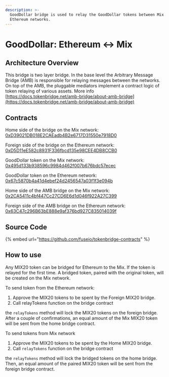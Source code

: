 ```yaml
---
description: >-
  GoodDollar bridge is used to relay the GoodDollar tokens between Mix and
  Ethereum networks.
---
```


# GoodDollar: Ethereum ↔ Mix

## Architecture Overview

This bridge is two layer bridge. In the base level the  Arbitrary Message Bridge \(AMB\) is responsible for relaying messages between the networks. On top of the AMB,  the pluggable mediators implement a contract logic of token relaying of various assets. More info [https://docs.tokenbridge.net/amb-bridge/about-amb-bridge](https://docs.tokenbridge.net/amb-bridge/about-amb-bridge)

## Contracts

Home side of the bridge on the Mix network: [0xD39021DB018E2CAEadb4B2e6717D31550e7918D0](https://miexs.com/address/0xD39021DB018E2CAEadb4B2e6717D31550e7918D0/transactions)

Foreign side of the bridge on the Ethereum network: [0xD5D11eE582c8931F336fbcd135e98CEE4DB8CCB0](https://etherscan.io/address/0xD5D11eE582c8931F336fbcd135e98CEE4DB8CCB0)

GoodDollar token on the Mix network: [0x495d133b938596c9984d462f007b676bdc57ecec](https://miexs.com/address/0x495d133B938596C9984d462F007B676bDc57eCEC/transactions)

GoodDollar token on the Ethereum network: [0x67c5870b4a41d4ebef24d2456547a03f1f3e094b](https://etherscan.io/address/0x67c5870b4a41d4ebef24d2456547a03f1f3e094b)

Home side of the AMB bridge on the Mix network: [0x2CA5411c4bf447Cc27CD6E6d1d046f922A27C399](https://miexs.com/address/0x2CA5411c4bf447Cc27CD6E6d1d046f922A27C399/transactions)

Foreign side of the AMB bridge on the Ethereum network: [0x63C47c296B63bE888e9af376bd927C835014039f](https://etherscan.io/address/0x63C47c296B63bE888e9af376bd927C835014039f)

## Source Code

{% embed url="https://github.com/fuseio/tokenbridge-contracts" %}

## How to use

Any MIX20 token can be bridged for Ethereum to the Mix. If the token is relayed for the first time. A bridged token, paired with the original token, will be created on the Mix network. 

To send token from the Ethereum network:

1. Approve the MIX20 tokens to be spent by the Foreign MIX20 bridge. 
2. Call relayTokens function on the bridge contract

the `relayTokens` method will lock the MIX20 tokens on the foreign bridge. After a couple of confirmations, an equal amount of the Mix MIX20 token will be sent from the home bridge contract.

To send tokens from Mix network

1. Approve the MIX20 tokens to be spent by the Home MIX20 bridge. 
2. Call `relayTokens` function on the bridge contract

the `relayTokens` method will lock the bridged tokens on the home bridge. Then, an equal amount of the paired MIX20 token will be sent from the foreign bridge contract.

